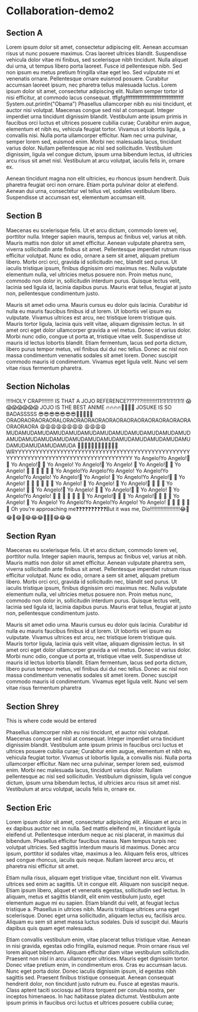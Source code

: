 # Collaboration-demo2

## Section A
Lorem ipsum dolor sit amet, consectetur adipiscing elit. Aenean accumsan risus ut nunc posuere maximus. Cras laoreet ultrices blandit. Suspendisse vehicula dolor vitae mi finibus, sed scelerisque nibh tincidunt. Nulla aliquet dui urna, ut tempus libero porta laoreet. Fusce id pellentesque nibh. Sed non ipsum eu metus pretium fringilla vitae eget leo. Sed vulputate mi et venenatis ornare. Pellentesque ornare euismod posuere. Curabitur accumsan laoreet ipsum, nec pharetra tellus malesuada luctus. Lorem ipsum dolor sit amet, consectetur adipiscing elit. Nullam semper tortor id nisi efficitur, at commodo lacus consequat.
tffgfgffffffffffffffffffffffffffffffffff System.out.println("Obama")
Phasellus ullamcorper nibh eu nisi tincidunt, et auctor nisi volutpat. Maecenas congue sed nisl at consequat. Integer imperdiet urna tincidunt dignissim blandit. Vestibulum ante ipsum primis in faucibus orci luctus et ultrices posuere cubilia curae; Curabitur enim augue, elementum et nibh eu, vehicula feugiat tortor. Vivamus ut lobortis ligula, a convallis nisi. Nulla porta ullamcorper efficitur. Nam nec urna pulvinar, semper lorem sed, euismod enim. Morbi nec malesuada lacus, tincidunt varius dolor. Nullam pellentesque ac nisl sed sollicitudin. Vestibulum dignissim, ligula vel congue dictum, ipsum urna bibendum lectus, id ultricies arcu risus sit amet nisl. Vestibulum at arcu volutpat, iaculis felis in, ornare ex.

Aenean tincidunt magna non elit ultricies, eu rhoncus ipsum hendrerit. Duis pharetra feugiat orci non ornare. Etiam porta pulvinar dolor at eleifend. Aenean dui urna, consectetur vel tellus vel, sodales vestibulum libero. Suspendisse ut accumsan est, elementum accumsan elit. 


## Section B
Maecenas eu scelerisque felis. Ut et arcu dictum, commodo lorem vel, porttitor nulla. Integer sapien mauris, tempus ac finibus vel, varius at nibh. Mauris mattis non dolor sit amet efficitur. Aenean vulputate pharetra sem, viverra sollicitudin ante finibus sit amet. Pellentesque imperdiet rutrum risus efficitur volutpat. Nunc ex odio, ornare a sem sit amet, aliquam pretium libero. Morbi orci orci, gravida id sollicitudin nec, blandit sed purus. Ut iaculis tristique ipsum, finibus dignissim orci maximus nec. Nulla vulputate elementum nulla, vel ultricies metus posuere non. Proin metus nunc, commodo non dolor in, sollicitudin interdum purus. Quisque lectus velit, lacinia sed ligula id, lacinia dapibus purus. Mauris erat tellus, feugiat at justo non, pellentesque condimentum justo.

Mauris sit amet odio urna. Mauris cursus eu dolor quis lacinia. Curabitur id nulla eu mauris faucibus finibus id ut lorem. Ut lobortis vel ipsum eu vulputate. Vivamus ultrices est arcu, nec tristique lorem tristique quis. Mauris tortor ligula, lacinia quis velit vitae, aliquam dignissim lectus. In sit amet orci eget dolor ullamcorper gravida a vel metus. Donec id varius dolor. Morbi nunc odio, congue ut porta at, tristique vitae velit. Suspendisse ut mauris id lectus lobortis blandit. Etiam fermentum, lacus sed porta dictum, libero purus tempor metus, vel finibus dui dui nec tellus. Donec ac nisl non massa condimentum venenatis sodales sit amet lorem. Donec suscipit commodo mauris id condimentum. Vivamus eget ligula velit. Nunc vel sem vitae risus fermentum pharetra.


## Section Nicholas
‼️‼️HOLY CRAP‼️‼️‼️‼️ IS THAT A JOJO REFERENCE??????!!!!!!!!!!11!1!1!1!1!1!1! 😱😱😱😱😱😱😱 JOJO IS THE BEST ANIME 🔥🔥🔥🔥💯💯💯💯 JOSUKE IS SO BADASSSSS 😎😎😎😎😎😎😎👊👊👊👊👊 ORAORAORAORAORALORAORAORAORAORAORAORAORAORAORAORAORAORAORAORA 😩😩😩😩😩😩😩😩 😩😩😩😩 MUDAMUDAMUDAMUDAMUDAMUDAMUDAMUDAMUDAMUDAMUDAMUDAMUDAMUDAMUDAMUDAMUDAMUDAMUDAMUDAMUDAMUDAMUDAMUDAMUDAMUDAMUDAMUDA 🤬😡🤬😡🤬😡🤬🤬😡🤬🤬😡WRYYYYYYYYYYYYYYYYYYYYYYYYYYYYYYYYYYYYYYYYYYYYYYYYYYYYYYYYYYYYYYYYYYYYYYYYYYYYYYYYYYYYYY Yo Angelo!Yo Angelo!🗿 🗿 Yo Angelo!🗿 🗿 Yo Angelo! Yo Angelo!🗿 Yo Angelo! 🗿 Yo Angelo!🗿 🗿 Yo Angelo! 🗿 🗿 🗿 🗿 🗿 🗿 Yo Angelo!Yo Angelo!Yo Angelo! Yo Angelo!Yo Angelo!Yo Angelo! Yo Angelo!🗿 Yo Angelo! 🗿 Yo Angelo!Yo Angelo!🗿 🗿 Yo Angelo! 🗿 🗿 🗿 🗿 🗿 🗿 Yo Angelo! 🗿 Yo Angelo! 🗿 Yo Angelo!🗿 🗿 🗿 🗿 Yo Angelo! 🗿 🗿 Yo Angelo!🗿 Yo Angelo! 🗿 🗿 Yo Angelo!🗿 🗿 Yo Angelo! 🗿 Yo Angelo!Yo Angelo! 🗿 🗿 🗿 🗿 🗿 🗿 🗿 Yo Angelo!🗿 🗿 🗿 Yo Angelo!🗿 🗿 🗿 🗿 Yo Angelo! 🗿 Yo Angelo! Yo Angelo!Yo Angelo!Yo Angelo! Yo Angelo! 🗿 🗿 🗿 🗿 🗿 🗿 Oh you’re approaching me❓❓❓❓❓❓❓❓❓❓But it was me, Dio‼️‼️‼️‼️‼️‼️‼️‼️‼️‼️😂🤣😂🤣😂🤣😂😂😂🤣🤣🤣😂😂😂


## Section Ryan
Maecenas eu scelerisque felis. Ut et arcu dictum, commodo lorem vel, porttitor nulla. Integer sapien mauris, tempus ac finibus vel, varius at nibh. Mauris mattis non dolor sit amet efficitur. Aenean vulputate pharetra sem, viverra sollicitudin ante finibus sit amet. Pellentesque imperdiet rutrum risus efficitur volutpat. Nunc ex odio, ornare a sem sit amet, aliquam pretium libero. Morbi orci orci, gravida id sollicitudin nec, blandit sed purus. Ut iaculis tristique ipsum, finibus dignissim orci maximus nec. Nulla vulputate elementum nulla, vel ultricies metus posuere non. Proin metus nunc, commodo non dolor in, sollicitudin interdum purus. Quisque lectus velit, lacinia sed ligula id, lacinia dapibus purus. Mauris erat tellus, feugiat at justo non, pellentesque condimentum justo.

Mauris sit amet odio urna. Mauris cursus eu dolor quis lacinia. Curabitur id nulla eu mauris faucibus finibus id ut lorem. Ut lobortis vel ipsum eu vulputate. Vivamus ultrices est arcu, nec tristique lorem tristique quis. Mauris tortor ligula, lacinia quis velit vitae, aliquam dignissim lectus. In sit amet orci eget dolor ullamcorper gravida a vel metus. Donec id varius dolor. Morbi nunc odio, congue ut porta at, tristique vitae velit. Suspendisse ut mauris id lectus lobortis blandit. Etiam fermentum, lacus sed porta dictum, libero purus tempor metus, vel finibus dui dui nec tellus. Donec ac nisl non massa condimentum venenatis sodales sit amet lorem. Donec suscipit commodo mauris id condimentum. Vivamus eget ligula velit. Nunc vel sem vitae risus fermentum pharetra


## Section Shrey
This is where code would be entered

Phasellus ullamcorper nibh eu nisi tincidunt, et auctor nisi volutpat. Maecenas congue sed nisl at consequat. Integer imperdiet urna tincidunt dignissim blandit. Vestibulum ante ipsum primis in faucibus orci luctus et ultrices posuere cubilia curae; Curabitur enim augue, elementum et nibh eu, vehicula feugiat tortor. Vivamus ut lobortis ligula, a convallis nisi. Nulla porta ullamcorper efficitur. Nam nec urna pulvinar, semper lorem sed, euismod enim. Morbi nec malesuada lacus, tincidunt varius dolor. Nullam pellentesque ac nisl sed sollicitudin. Vestibulum dignissim, ligula vel congue dictum, ipsum urna bibendum lectus, id ultricies arcu risus sit amet nisl. Vestibulum at arcu volutpat, iaculis felis in, ornare ex.

## Section Eric
Lorem ipsum dolor sit amet, consectetur adipiscing elit. Aliquam et arcu in ex dapibus auctor nec in nulla. Sed mattis eleifend mi, in tincidunt ligula eleifend ut. Pellentesque interdum neque ac nisi placerat, in maximus dui bibendum. Phasellus efficitur faucibus massa. Nam tempus turpis nec volutpat ultricies. Sed sagittis interdum mauris id maximus. Donec arcu ipsum, porttitor id sodales vitae, maximus a leo. Aliquam felis eros, ultrices sed congue rhoncus, iaculis quis neque. Nullam laoreet arcu arcu, et pharetra nisi efficitur sit amet.

Etiam nulla risus, aliquam eget tristique vitae, tincidunt non elit. Vivamus ultrices sed enim ac sagittis. Ut in congue elit. Aliquam non suscipit neque. Etiam ipsum libero, aliquet et venenatis egestas, sollicitudin sed lectus. In aliquam, metus et sagittis blandit, elit enim vestibulum justo, eget elementum augue mi eu sapien. Etiam blandit dui velit, at feugiat lectus tristique a. Phasellus in ultrices nibh. Mauris tristique ultrices urna eget scelerisque. Donec eget urna sollicitudin, aliquam lectus eu, facilisis arcu. Aliquam eu sem sit amet massa luctus sodales. Duis id suscipit dui. Mauris dapibus quis quam eget malesuada.

Etiam convallis vestibulum enim, vitae placerat tellus tristique vitae. Aenean in nisi gravida, egestas odio fringilla, euismod neque. Proin ornare risus vel lorem aliquet bibendum. Aliquam efficitur diam vitae vestibulum sollicitudin. Praesent non nisl in arcu ullamcorper ultrices. Mauris eget dignissim tortor. Donec vitae pretium enim, in condimentum eros. Cras eu accumsan lacus. Nunc eget porta dolor. Donec iaculis dignissim ipsum, id egestas nibh sagittis sed. Praesent finibus tristique consequat. Aenean consequat hendrerit dolor, non tincidunt justo rutrum eu. Fusce at egestas mauris. Class aptent taciti sociosqu ad litora torquent per conubia nostra, per inceptos himenaeos. In hac habitasse platea dictumst. Vestibulum ante ipsum primis in faucibus orci luctus et ultrices posuere cubilia curae;
